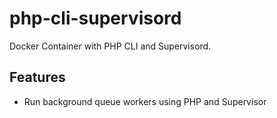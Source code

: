 # php-cli-supervisord
Docker Container with PHP CLI and Supervisord.

## Features

* Run background queue workers using PHP and Supervisor


